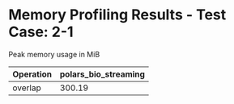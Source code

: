 # Memory Profiling Results - Test Case: 2-1

Peak memory usage in MiB

| Operation | polars_bio_streaming |
|-----------|---|
| overlap | 300.19 |
